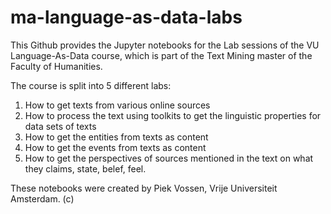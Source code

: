 # ma-language-as-data-labs
This Github provides the Jupyter notebooks for the Lab sessions of the VU Language-As-Data course, which is part of the Text Mining master of the Faculty of Humanities.

The course is split into 5 different labs:

<ol>
  <li>How to get texts from various online sources
  <li>How to process the text using toolkits to get the linguistic properties for data sets of texts
  <li>How to get the entities from texts as content
  <li>How to get the events from texts as content
  <li>How to get the perspectives of sources mentioned in the text on what they claims, state, belef, feel.
</ol>

These notebooks were created by Piek Vossen, Vrije Universiteit Amsterdam. (c)


